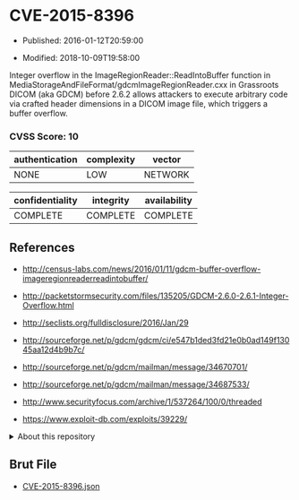 # CVE-2015-8396

- Published: 2016-01-12T20:59:00

- Modified: 2018-10-09T19:58:00

Integer overflow in the ImageRegionReader::ReadIntoBuffer function in MediaStorageAndFileFormat/gdcmImageRegionReader.cxx in Grassroots DICOM (aka GDCM) before 2.6.2 allows attackers to execute arbitrary code via crafted header dimensions in a DICOM image file, which triggers a buffer overflow.

### CVSS Score: **10**

| authentication | complexity | vector |
| --- | --- | --- |
| NONE | LOW | NETWORK |

| confidentiality | integrity | availability |
| --- | --- | --- |
| COMPLETE | COMPLETE | COMPLETE |

## References

* http://census-labs.com/news/2016/01/11/gdcm-buffer-overflow-imageregionreaderreadintobuffer/

* http://packetstormsecurity.com/files/135205/GDCM-2.6.0-2.6.1-Integer-Overflow.html

* http://seclists.org/fulldisclosure/2016/Jan/29

* http://sourceforge.net/p/gdcm/gdcm/ci/e547b1ded3fd21e0b0ad149f13045aa12d4b9b7c/

* http://sourceforge.net/p/gdcm/mailman/message/34670701/

* http://sourceforge.net/p/gdcm/mailman/message/34687533/

* http://www.securityfocus.com/archive/1/537264/100/0/threaded

* https://www.exploit-db.com/exploits/39229/

<details>
<summary>About this repository</summary> 

  This repository is part of the project [Live Hack CVE](https://github.com/Live-Hack-CVE). Main website can be found [www.live-hack.org](https://www.live-hack.org) 
  
  Made by [Sn0wAlice](https://github.com/Sn0wAlice) for the people that care about security and need to have a feed of the latest CVEs. Hope you enjoy it, don't forget to star the repo and follow me on [Twitter](https://twitter.com/Sn0wAlice) and [Github](https://github.com/Sn0wAlice). And that is my [personnal website](https://www.alice-snow.me/)

  - [Home Page](https://github.com/Live-Hack-CVE)
  - [Framework](https://github.com/Live-Hack-CVE/cve-framework)
  - [CVE database](https://github.com/Live-Hack-CVE/full_database)
  - [Changelog](https://github.com/Live-Hack-CVE/Changelog)
</details>

## Brut File

* [CVE-2015-8396.json](https://raw.githubusercontent.com/Live-Hack-CVE/full_database/main/cves/2015/CVE-2015-8396.json)

